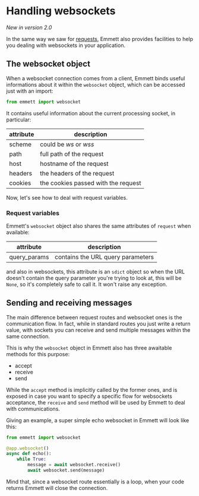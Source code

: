 Handling websockets
===================

*New in version 2.0*

In the same way we saw for [requests](./request), Emmett also provides facilities to help you dealing with websockets in your application.

The websocket object
--------------------

When a websocket connection comes from a client, Emmett binds useful informations about it within the `websocket` object, which can be accessed just with an import:

```python
from emmett import websocket
```

It contains useful information about the current processing socket, in particular:

| attribute | description |
| --- | --- |
| scheme | could be *ws* or *wss* |
| path | full path of the request |
| host | hostname of the request |
| headers | the headers of the request |
| cookies | the cookies passed with the request |

Now, let's see how to deal with request variables.

### Request variables

Emmett's `websocket` object also shares the same attributes of `request` when available:

| attribute | description |
| --- | --- |
| query_params | contains the URL query parameters |

and also in websockets, this attribute is an `sdict` object so when the URL doesn't contain the query parameter you're trying to look at, this will be `None`, so it's completely safe to call it. It won't raise any exception.


Sending and receiving messages
------------------------------

The main difference between request routes and websocket ones is the communication flow. In fact, while in standard routes you just write a return value, with sockets you can receive and send multiple messages within the same connection.

This is why the `websocket` object in Emmett also has three awaitable methods for this purpose:

- accept
- receive
- send

While the `accept` method is implicitly called by the former ones, and is exposed in case you want to specify a specific flow for websockets acceptance, the `receive` and `send` method will be used by Emmett to deal with communications.

Giving an example, a super simple echo websocket in Emmett will look like this:

```python
from emmett import websocket

@app.websocket()
async def echo():
    while True:
        message = await websocket.receive()
        await websocket.send(message)
```

Mind that, since a websocket route essentially is a loop, when your code returns Emmett will close the connection.
